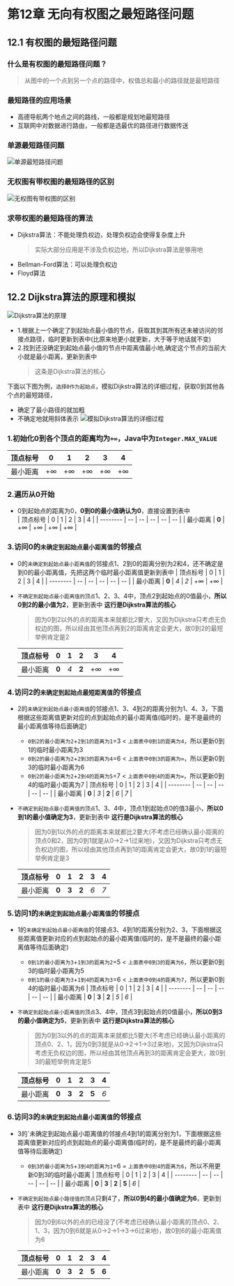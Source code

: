 # 第12章 无向有权图之最短路径问题

## 12.1 有权图的最短路径问题

### 什么是有权图的最短路径问题？
> 从图中的一个点到另一个点的路径中，权值总和最小的路径就是最短路径

### 最短路径的应用场景
+ 高德导航两个地点之间的路线，一般都是规划地最短路径
+ 互联网中对数据进行路由，一般都是选最优的路径进行数据传送

### 单源最短路径问题
![单源最短路径问题](https://img.mukewang.com/szimg/5e002511000161a217281080.jpg)

### 无权图有带权图的最短路径的区别
![无权图有带权图的区别](https://img.mukewang.com/szimg/5e0026b90001bd8d17281080.jpg)

### 求带权图的最短路径的算法
+ Dijkstra算法：不能处理负权边，处理负权边会使得复杂度上升
  > 实际大部分应用是不涉及负权边地，所以Dijkstra算法是够用地
+ Bellman-Ford算法：可以处理负权边
+ Floyd算法

## 12.2 Dijkstra算法的原理和模拟
![Dijkstra算法的原理](https://img1.sycdn.imooc.com/szimg/5e006b880001be3417281080.jpg)
+ 1.根据上一个确定了到起始点最小值的节点，获取其到其所有还未被访问的邻接点路径，临时更新到表中(比原来地更小就更新，大于等于地话就不变)
+ 2.找到还没确定到起始点最小值的节点中距离值最小地,确定这个节点的当前大小就是最小距离，更新到表中
  > 这条是Dijkstra算法的核心

下面以下图为例，`选择0作为起始点`，模拟Dijkstra算法的详细过程，获取0到其他各个点的最短路径，
+ 确定了最小路径的就加粗
+ 不确定地就用斜体表示
![模拟Dijkstra算法的详细过程](https://img1.sycdn.imooc.com/szimg/5e006aee0001438717281080.jpg)
### 1.初始化0到各个顶点的距离均为`+∞`，Java中为`Integer.MAX_VALUE`
| 顶点标号 | 0  | 1  | 2  | 3  | 4  |
| -------- | -- | -- | -- | -- | -- |
| 最小距离 | +∞ | +∞ | +∞ | +∞ | +∞ |
### 2.遍历从0开始
+ 0到起始点的距离为0，**0到0的最小值确认为0**，直接设置到表中  
  | 顶点标号 | 0  | 1  | 2  | 3  | 4  |
  | -------- | -- | -- | -- | -- | -- |
  | 最小距离 | **0** | +∞ | +∞ | +∞ | +∞ |

### 3.访问0的`未确定到起始点最小距离值`的邻接点
+ 0的`未确定到起始点最小距离值`的邻接点1、2到0的距离分别为2和4，还不确定是到0的最小距离值，先把这两个临时最小距离值更新到表中
  | 顶点标号 | 0  | 1  | 2  | 3  | 4  |
  | -------- | -- | -- | -- | -- | -- |
  | 最小距离 | **0** | *4* | *2* | +∞ | +∞ |

+ `不确定到起始点最小距离值的顶点`1、2、3、4中，顶点2到起始点的0值最小，**所以0到2的最小值为2**，更新到表中 **这行是Dijkstra算法的核心**
  > 因为0到2以外的点的距离本来就都比2要大，又因为Dijkstra只考虑无负权边的图，所以经由其他顶点再到2的距离肯定会更大，故0到2的最短举例肯定是2

  | 顶点标号 | 0  | 1  | 2  | 3  | 4  |
  | -------- | -- | -- | -- | -- | -- |
  | 最小距离 | **0** | *4* | **2** | +∞ | +∞ |

### 4.访问2的`未确定到起始点最短距离值`的邻接点
+ 2的`未确定到起始点最小距离值`的邻接点1、3、4到2的距离分别为1、4、3，下面根据这些距离值更新对应的点到起始点的最小距离值(临时的，是不是最终的最小距离值等待后面确定)
  + `0到2的最小距离为2`+`2到1的距离为1`=3 < `上面表中0到1的距离为4`，所以更新0到1的临时最小距离为3
  + `0到2的最小距离为2`+`2到3的距离为4`=6 < `上面表中0到3的距离为∞`，所以更新0到3的临时最小距离为6
  + `0到2的最小距离为2`+`2到4的距离为5`=7 < `上面表中0到4的距离为∞`，所以更新0到4的临时最小距离为7
    | 顶点标号 | 0  | 1  | 2  | 3  | 4  |
    | -------- | -- | -- | -- | -- | -- |
    | 最小距离 | **0** | *3* | **2** | *6* | *7* |

+ `不确定到起始点最小距离值的顶点`1、3、4中，顶点1到起始点0的值3最小，**所以0到1的最小值确定为3**，更新到表中 **这行是Dijkstra算法的核心**
  > 因为0到1以外的点的距离本来就都比2要大(不考虑已经确认最小距离的顶点0和2，因为0到1就是从0->2->1过来地)，又因为Dijkstra只考虑无负权边的图，所以经由其他顶点再到1的距离肯定会更大，故0到1的最短举例肯定是3

  | 顶点标号 | 0  | 1  | 2  | 3  | 4  |
  | -------- | -- | -- | -- | -- | -- |
  | 最小距离 | **0** | **3** | **2** | *6* | *7* |

### 5.访问1的`未确定到起始点最小距离值`的邻接点
+ 1的`未确定到起始点最小距离值`的邻接点3、4到1的距离分别为2、3，下面根据这些距离值更新对应的点到起始点的最小距离值(临时的，是不是最终的最小距离值等待后面确定)
  + `0到1的最小距离为3`+`1到3的距离为2`=5 < `上面表中0到3的距离为6`，所以更新0到3的临时最小距离为5
  + `0到1的最小距离为3`+`1到4的距离为3`=6 < `上面表中0到4的距离为7`，所以更新0到4的临时最小距离为6
    | 顶点标号 | 0  | 1  | 2  | 3  | 4  |
    | -------- | -- | -- | -- | -- | -- |
    | 最小距离 | **0** | **3** | **2** | *5* | *6* |

+ `不确定到起始点最小距离值的顶点`3、4中，顶点3到起始点的0值最小，**所以0到3的最小值确定为5**，更新到表中 **这行是Dijkstra算法的核心**
  > 因为0到3以外的点的距离本来就都比5要大(不考虑已经确认最小距离的顶点0、2、1，因为0到3就是从0->2->1->3过来地)，又因为Dijkstra只考虑无负权边的图，所以经由其他顶点再到3的距离肯定会更大，故0到3的最短举例肯定是5

  | 顶点标号 | 0  | 1  | 2  | 3  | 4  |
  | -------- | -- | -- | -- | -- | -- |
  | 最小距离 | **0** | **3** | **2** | **5** | *6* |

### 6.访问3的`未确定到起始点最小距离值`的邻接点
+ 3的`未确定到起始点最小距离值的邻接点4到1的距离分别为1，下面根据这些距离值更新对应的点到起始点的最小距离值(临时的，是不是最终的最小距离值等待后面确定)
  + `0到3的最小距离为5`+`3到4的距离为1`=6 = `上面表中0到4的距离为6`，所以不用更新0到3的临时最小距离
    | 顶点标号 | 0  | 1  | 2  | 3  | 4  |
    | -------- | -- | -- | -- | -- | -- |
    | 最小距离 | **0** | **3** | **2** | **5** | *6* |

+ `不确定到起始点最小路径值的顶点`只剩4了，**所以0到4的最小值确定为6**，更新到表中 **这行是Dijkstra算法的核心**
  > 因为0到6以外的点的已经没了(不考虑已经确认最小距离的顶点0、2、1、3，因为0到6就是从0->2->1->3->6过来地)，故0到6的最小距离值为6
  
  | 顶点标号 | 0  | 1  | 2  | 3  | 4  |
  | -------- | -- | -- | -- | -- | -- |
  | 最小距离 | **0** | **3** | **2** | **5** | **6** |